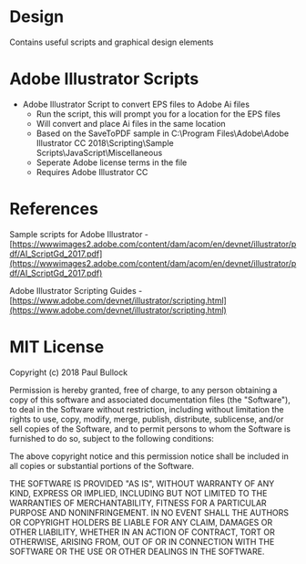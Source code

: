 # Design

Contains useful scripts and graphical design elements 

# Adobe Illustrator Scripts

- Adobe Illustrator Script to convert EPS files to Adobe Ai files
    - Run the script, this will prompt you for a location for the EPS files
    - Will convert and place Ai files in the same location
    - Based on the SaveToPDF sample in C:\Program Files\Adobe\Adobe Illustrator CC 2018\Scripting\Sample Scripts\JavaScript\Miscellaneous
    - Seperate Adobe license terms in the file
    - Requires Adobe Illustrator CC



# References

Sample scripts for Adobe Illustrator - [https://wwwimages2.adobe.com/content/dam/acom/en/devnet/illustrator/pdf/AI_ScriptGd_2017.pdf](https://wwwimages2.adobe.com/content/dam/acom/en/devnet/illustrator/pdf/AI_ScriptGd_2017.pdf)

Adobe Illustrator Scripting Guides - 
[https://www.adobe.com/devnet/illustrator/scripting.html](https://www.adobe.com/devnet/illustrator/scripting.html)


# MIT License

Copyright (c) 2018 Paul Bullock

Permission is hereby granted, free of charge, to any person obtaining a copy
of this software and associated documentation files (the "Software"), to deal
in the Software without restriction, including without limitation the rights
to use, copy, modify, merge, publish, distribute, sublicense, and/or sell
copies of the Software, and to permit persons to whom the Software is
furnished to do so, subject to the following conditions:

The above copyright notice and this permission notice shall be included in all
copies or substantial portions of the Software.

THE SOFTWARE IS PROVIDED "AS IS", WITHOUT WARRANTY OF ANY KIND, EXPRESS OR
IMPLIED, INCLUDING BUT NOT LIMITED TO THE WARRANTIES OF MERCHANTABILITY,
FITNESS FOR A PARTICULAR PURPOSE AND NONINFRINGEMENT. IN NO EVENT SHALL THE
AUTHORS OR COPYRIGHT HOLDERS BE LIABLE FOR ANY CLAIM, DAMAGES OR OTHER
LIABILITY, WHETHER IN AN ACTION OF CONTRACT, TORT OR OTHERWISE, ARISING FROM,
OUT OF OR IN CONNECTION WITH THE SOFTWARE OR THE USE OR OTHER DEALINGS IN THE
SOFTWARE.